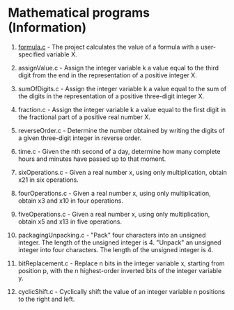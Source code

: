 <h1>Mathematical programs (Information)</h1>

1. [formula.c](https://github.com/Saracomethstein/C-Practice-Labs/blob/develop/MathTasks/formula.c) - The project calculates the value of a formula with a user-specified variable X.

2. assignValue.c -  Assign the integer variable k a value equal to the third digit from the end in the representation of a positive integer X.

3. sumOfDigits.c - Assign the integer variable k a value equal to the sum of the digits in the representation of a positive three-digit integer X.

4. fraction.c - Assign the integer variable k a value equal to the first digit in the fractional part of a positive real number X.

5. reverseOrder.c - Determine the number obtained by writing the digits of a given three-digit integer in reverse order.

6. time.c - Given the nth second of a day, determine how many complete hours and minutes have passed up to that moment.

7. sixOperations.c - Given a real number x, using only multiplication, obtain x21 in six operations.

8. fourOperations.c - Given a real number x, using only multiplication, obtain x3 and x10 in four operations.

9. fiveOperations.c - Given a real number x, using only multiplication, obtain x5 and x13 in five operations.

10. packagingUnpacking.c -  "Pack" four characters into an unsigned integer. The length of the unsigned integer is 4. "Unpack" an unsigned integer into four characters. The length of the unsigned integer is 4.

11) bitReplacement.c - Replace n bits in the integer variable x, starting from position p, with the n highest-order inverted bits of the integer variable y.

12) cyclicShift.c - Cyclically shift the value of an integer variable n positions to the right and left.